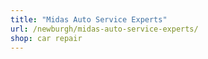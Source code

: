 ```yaml
---
title: "Midas Auto Service Experts"
url: /newburgh/midas-auto-service-experts/
shop: car repair
---
```

